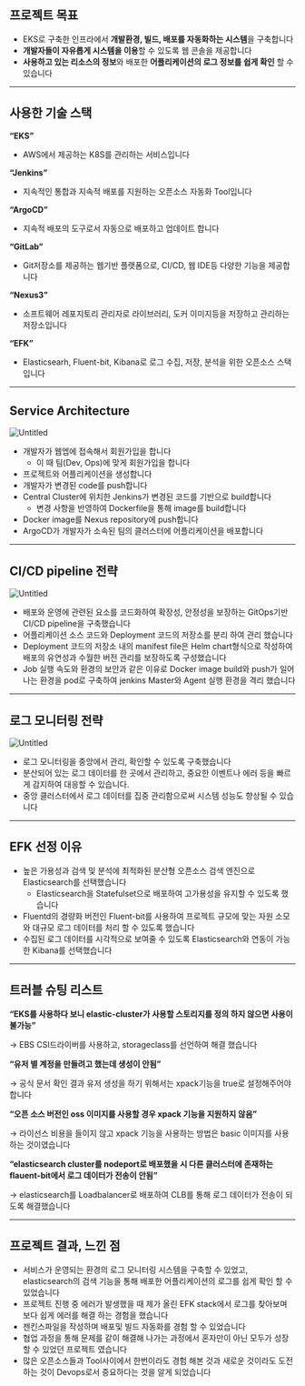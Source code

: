 ## 프로젝트 목표

- EKS로 구축한 인프라에서 **개발환경, 빌드, 배포를 자동화하는 시스템**을 구축합니다
- **개발자들이 자유롭게 시스템을 이용**할 수 있도록 웹 콘솔을 제공합니다
- **사용하고 있는 리소스의 정보**와 배포한 **어플리케이션의 로그 정보를 쉽게 확인** 할 수있습니다

---

## 사용한 기술 스택

**“EKS”**

- AWS에서 제공하는 K8S를 관리하는 서비스입니다

**“Jenkins”**

- 지속적인 통합과 지속적 배포를 지원하는 오픈소스 자동화 Tool입니다

**“ArgoCD”**

- 지속적 배포의 도구로서 자동으로 배포하고 업데이트 합니다

**“GitLab”**

- Git저장소를 제공하는 웹기반 플랫폼으로, CI/CD, 웹 IDE등 다양한 기능을 제공합니다

**“Nexus3”**

- 소프트웨어 레포지토리 관리자로 라이브러리, 도커 이미지등을 저장하고 관리하는 저장소입니다

**“EFK”**

- Elasticsearh, Fluent-bit, Kibana로 로그 수집, 저장, 분석을 위한 오픈소스 스택입니다

---

## Service Architecture

![Untitled](https://s3-us-west-2.amazonaws.com/secure.notion-static.com/7b1136d4-67cf-4a96-bc20-8823ccea0ee9/Untitled.png)

- 개발자가 웹엡에 접속해서 회원가입을 합니다
    - 이 때 팀(Dev, Ops)에 맞게 회원가입을 합니다
- 프로젝트와 어플리케이션을 생성합니다
- 개발자가 변경된 code를 push합니다
- Central Cluster에 위치한 Jenkins가 변경된 코드를 기반으로 build합니다
    - 변경 사항을 반영하여 Dockerfile을 통해 image를 build합니다
- Docker image를 Nexus repository에 push합니다
- ArgoCD가 개발자가 소속된 팀의 클러스터에 어플리케이션을 배포합니다

---

## CI/CD pipeline 전략

![Untitled](https://s3-us-west-2.amazonaws.com/secure.notion-static.com/569aa992-fe70-441d-a312-a5909bd5ea2f/Untitled.png)

- 배포와 운영에 관련된 요소를 코드화하여 확장성, 안정성을 보장하는 GitOps기반 CI/CD pipeline을 구축했습니다
- 어플리케이션 소스 코드와 Deployment 코드의 저장소를 분리 하여 관리 했습니다
- Deployment 코드의 저장소 내의 manifest file은 Helm chart형식으로 작성하여 배포의 유연성과 수월한 버전 관리를 보장하도록 구성했습니다
- Job 실행 속도와 환경의 보안과 같은 이유로 Docker image build와 push가 일어나는 환경을 pod로 구축하여 jenkins Master와 Agent 실행 환경을 격리 했습니다

---

## 로그 모니터링 전략

![Untitled](https://s3-us-west-2.amazonaws.com/secure.notion-static.com/cc3b0fa6-9e9b-4a93-994f-65367181a397/Untitled.png)

- 로그 모니터링을 중앙에서 관리, 확인할 수 있도록 구축했습니다
- 분산되어 있는 로그 데이터를 한 곳에서 관리하고, 중요한 이벤트나 에러 등을 빠르게 감지하여 대응할 수 있습니다.
- 중앙 클러스터에서 로그 데이터를 집중 관리함으로써 시스템 성능도 향상될 수 있습니다

---

## EFK 선정 이유

- 높은 가용성과 검색 및 분석에 최적화된 분산형 오픈소스 검색 엔진으로 Elasticsearch를 선택했습니다
    - Elasticsearch을 Statefulset으로 배포하여 고가용성을 유지할 수 있도록 했습니다
- Fluentd의 경량화 버전인 Fluent-bit를 사용하여 프로젝트 규모에 맞는 자원 소모와 대규모 로그 데이터를 처리 할 수 있도록 했습니다
- 수집된 로그 데이터를 시각적으로 보여줄 수 있도록 Elasticsearch와 연동이 가능한 Kibana를 선택했습니다

---

## 트러블 슈팅 리스트

**“EKS를 사용하다 보니 elastic-cluster가 사용할 스토리지를 정의 하지 않으면 사용이 불가능”**

→ EBS CSI드라이버를 사용하고, storageclass를 선언하여 해결 했습니다

**“유저 별 계정을 만들려고 했는데 생성이 안됨”**

→ 공식 문서 확인 결과 유저 생성을 하기 위해서는 xpack기능을 true로 설정해주어야 합니다

**“오픈 소스 버전인 oss 이미지를 사용할 경우 xpack 기능을 지원하지 않음”**

→ 라이선스 비용을 들이지 않고 xpack 기능을 사용하는 방법은 basic 이미지를 사용하는 것이였습니다

**“elasticsearch cluster를 nodeport로 배포했을 시 다른 클러스터에 존재하는 flauent-bit에서 로그 데이터가 전송이 안됨”**

→ elasticsearch를 Loadbalancer로 배포하여 CLB를 통해 로그 데이터가 전송이 되도록 해결했습니다

---

## 프로젝트 결과, 느낀 점

- 서비스가 운영되는 환경의 로그 모니터링 시스템을 구축할 수 있었고, elasticsearch의 검색 기능을 통해 배포한 어플리케이션의 로그를 쉽게 확인 할 수 있었습니다
- 프로젝트 진행 중 에러가 발생했을 때 제가 올린 EFK stack에서 로그를 찾아보며 보다 쉽게 에러를 해결 하는 경험을 했습니다
- 젠킨스파일을 작성하며 배포및 빌드 자동화를 경험 할 수 있었습니다
- 협업 과정을 통해 문제를 같이 해결해 나가는 과정에서 혼자만이 아닌 모두가 성장 할 수 있었던 프로젝트 였습니다
- 많은 오픈소스들과 Tool사이에서 한번이라도 경험 해본 것과 새로운 것이라도 도전하는 것이 Devops로서 중요하다는 것을 알게 되었습니다
